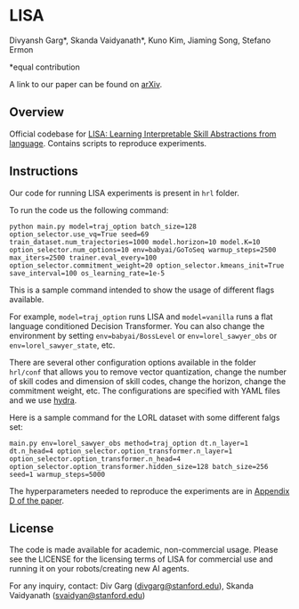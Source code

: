 
# LISA

Divyansh Garg\*, Skanda Vaidyanath\*, Kuno Kim, Jiaming Song, Stefano Ermon

\*equal contribution

A link to our paper can be found on [arXiv](https://arxiv.org/abs/2203.00054).

## Overview

Official codebase for [LISA: Learning Interpretable Skill Abstractions from language](https://div99.github.io/LISA/).
Contains scripts to reproduce experiments.

<!-- ![image info](./architecture.png) -->

## Instructions

Our code for running LISA experiments is present in `hrl` folder.

To run the code us the following command:

`python main.py model=traj_option batch_size=128 option_selector.use_vq=True seed=69 train_dataset.num_trajectories=1000 model.horizon=10 model.K=10 option_selector.num_options=10 env=babyai/GoToSeq warmup_steps=2500 max_iters=2500 trainer.eval_every=100 option_selector.commitment_weight=20 option_selector.kmeans_init=True save_interval=100 os_learning_rate=1e-5`

This is a sample command intended to show the usage of different flags available.

For example, `model=traj_option` runs LISA and `model=vanilla` runs a flat language conditioned Decision Transformer.
You can also change the environment by setting `env=babyai/BossLevel` or `env=lorel_sawyer_obs` or `env=lorel_sawyer_state`, etc.

There are several other configuration options available in the folder `hrl/conf` that allows you to remove vector quantization, change the number of skill codes and dimension of skill codes, change the horizon, change the commitment weight, etc. The configurations are specified with YAML files and we use [hydra](https://hydra.cc/).

Here is a sample command for the LORL dataset with some different falgs set:

`main.py env=lorel_sawyer_obs method=traj_option dt.n_layer=1 dt.n_head=4 option_selector.option_transformer.n_layer=1 option_selector.option_transformer.n_head=4 option_selector.option_transformer.hidden_size=128 batch_size=256 seed=1 warmup_steps=5000`

The hyperparameters needed to reproduce the experiments are in [Appendix D of the paper](https://arxiv.org/pdf/2203.00054.pdf).
<!-- See corresponding READMEs in each folder for instructions; scripts should be run from the respective directories.
It may be necessary to add the respective directories to your PYTHONPATH. -->

## License

The code is made available for academic, non-commercial usage. Please see the LICENSE for the licensing terms of LISA for commercial use and running it on your robots/creating new AI agents.

For any inquiry, contact: Div Garg (divgarg@stanford.edu), Skanda Vaidyanath (svaidyan@stanford.edu)
